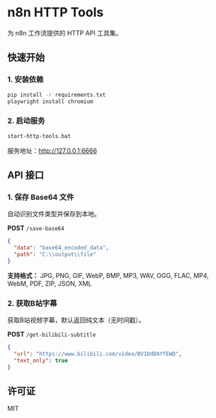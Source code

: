 # n8n HTTP Tools

为 n8n 工作流提供的 HTTP API 工具集。

## 快速开始

### 1. 安装依赖

```bash
pip install -r requirements.txt
playwright install chromium
```

### 2. 启动服务

```bash
start-http-tools.bat
```

服务地址：http://127.0.0.1:6666

## API 接口

### 1. 保存 Base64 文件

自动识别文件类型并保存到本地。

**POST** `/save-base64`

```json
{
  "data": "base64_encoded_data",
  "path": "C:\\output\\file"
}
```

**支持格式：** JPG, PNG, GIF, WebP, BMP, MP3, WAV, OGG, FLAC, MP4, WebM, PDF, ZIP, JSON, XML

### 2. 获取B站字幕

获取B站视频字幕，默认返回纯文本（无时间戳）。

**POST** `/get-bilibili-subtitle`

```json
{
  "url": "https://www.bilibili.com/video/BV1DdDAYfEWQ",
  "text_only": true
}
```

## 许可证

MIT
